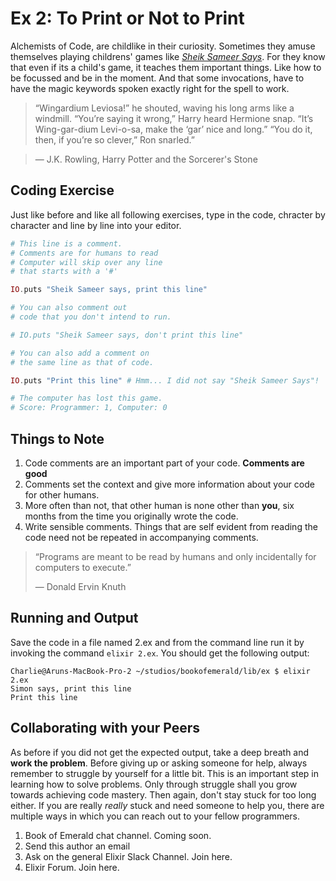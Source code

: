 # Ex 2: To Print or Not to Print

Alchemists of Code, are childlike in their curiosity. Sometimes they amuse themselves playing childrens' games like *[Sheik Sameer Says](https://en.wikipedia.org/wiki/Simon_Says)*. For they know that even if its a child's game, it teaches them important things. Like how to be focussed and be in the moment. And that some invocations, have to have the magic keywords spoken exactly right for the spell to work.

> “Wingardium Leviosa!” he shouted, waving his long arms like a windmill.
“You’re saying it wrong,” Harry heard Hermione snap. “It’s Wing-gar-dium Levi-o-sa, make the ‘gar’ nice and long.”
“You do it, then, if you’re so clever,” Ron snarled.”


> ― J.K. Rowling, Harry Potter and the Sorcerer's Stone

## Coding Exercise

Just like before and like all following exercises, type in the code, chracter by character and line by line into your editor. 

```elixir
# This line is a comment.
# Comments are for humans to read
# Computer will skip over any line
# that starts with a '#'

IO.puts "Sheik Sameer says, print this line"

# You can also comment out
# code that you don't intend to run.

# IO.puts "Sheik Sameer says, don't print this line"

# You can also add a comment on
# the same line as that of code.

IO.puts "Print this line" # Hmm... I did not say "Sheik Sameer Says"!

# The computer has lost this game.
# Score: Programmer: 1, Computer: 0

```

## Things to Note

1. Code comments are an important part of your code. **Comments are good**
2. Comments set the context and give more information about your code for other humans. 
3. More often than not, that other human is none other than **you**, six months from the time you originally wrote the code.
4. Write sensible comments. Things that are self evident from reading the code need not be repeated in accompanying comments.

> “Programs are meant to be read by humans and only incidentally for computers to execute.” 
> 
> ― Donald Ervin Knuth

## Running and Output

Save the code in a file named 2.ex and from the command line run it by invoking the command `elixir 2.ex`. You should get the following output:

```output
Charlie@Aruns-MacBook-Pro-2 ~/studios/bookofemerald/lib/ex $ elixir 2.ex        
Simon says, print this line
Print this line
```

## Collaborating with your Peers

As before if you did not get the expected output, take a deep breath and **work the problem**.  Before giving up or asking someone for help, always remember to struggle by yourself for a little bit. This is an important step in learning how to solve problems. Only through struggle shall you grow towards achieving code mastery. Then again, don't stay stuck for too long either. If you are really *really* stuck and need someone to help you, there are multiple ways in which you can reach out to your fellow programmers.

1. Book of Emerald chat channel. Coming soon.
2. Send this author an email
3. Ask on the general Elixir Slack Channel. Join here.
4. Elixir Forum. Join here.
